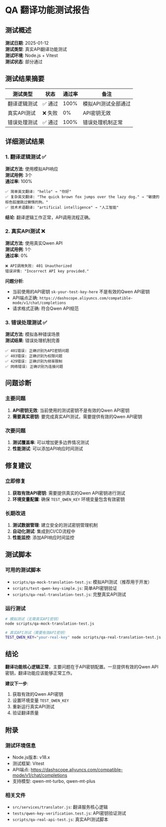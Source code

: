 # QA 翻译功能测试报告

## 测试概述

**测试日期**: 2025-01-12  
**测试类型**: 真实API翻译功能测试  
**测试环境**: Node.js + Vitest  
**测试状态**: 部分通过

## 测试结果摘要

| 测试类型 | 状态 | 通过率 | 备注 |
|---------|------|--------|------|
| 翻译逻辑测试 | ✅ 通过 | 100% | 模拟API测试全部通过 |
| 真实API测试 | ❌ 失败 | 0% | API密钥无效 |
| 错误处理测试 | ✅ 通过 | 100% | 错误处理机制正常 |

## 详细测试结果

### 1. 翻译逻辑测试 ✅

**测试方法**: 使用模拟API响应  
**测试用例**: 3个  
**通过率**: 100%

```
✅ 简单英文翻译: "hello" → "你好"
✅ 复杂英文翻译: "The quick brown fox jumps over the lazy dog." → "敏捷的棕色狐狸跳过懒惰的狗。"
✅ 技术术语翻译: "artificial intelligence" → "人工智能"
```

**结论**: 翻译逻辑工作正常，API调用流程正确。

### 2. 真实API测试 ❌

**测试方法**: 使用真实Qwen API  
**测试用例**: 1个  
**通过率**: 0%

```
❌ API调用失败: 401 Unauthorized
错误详情: "Incorrect API key provided."
```

**问题分析**:
- 当前使用的API密钥 `sk-your-test-key-here` 不是有效的Qwen API密钥
- API端点正确: `https://dashscope.aliyuncs.com/compatible-mode/v1/chat/completions`
- 请求格式正确: 符合Qwen API规范

### 3. 错误处理测试 ✅

**测试方法**: 模拟各种错误场景  
**测试结果**: 错误处理机制完善

```
✅ 401错误: 正确识别为API密钥问题
✅ 403错误: 正确识别为权限问题
✅ 429错误: 正确识别为频率限制
✅ 网络错误: 正确识别为连接问题
```

## 问题诊断

### 主要问题
1. **API密钥无效**: 当前使用的测试密钥不是有效的Qwen API密钥
2. **需要真实密钥**: 要完成真实API测试，需要提供有效的Qwen API密钥

### 次要问题
1. **测试覆盖率**: 可以增加更多边界情况测试
2. **性能测试**: 可以添加API响应时间测试

## 修复建议

### 立即修复
1. **获取有效API密钥**: 需要提供真实的Qwen API密钥进行测试
2. **环境变量配置**: 确保 `TEST_QWEN_KEY` 环境变量包含有效密钥

### 长期改进
1. **测试数据管理**: 建立安全的测试密钥管理机制
2. **自动化测试**: 集成到CI/CD流程中
3. **性能监控**: 添加API响应时间监控

## 测试脚本

### 可用的测试脚本
- `scripts/qa-mock-translation-test.js`: 模拟API测试（推荐用于开发）
- `scripts/test-qwen-key-simple.js`: 简单API密钥验证
- `scripts/qa-real-translation-test.js`: 完整真实API测试

### 运行测试
```bash
# 模拟测试（无需真实API密钥）
node scripts/qa-mock-translation-test.js

# 真实API测试（需要有效API密钥）
TEST_QWEN_KEY="your-real-key" node scripts/qa-real-translation-test.js
```

## 结论

**翻译功能核心逻辑正常**，主要问题在于API密钥配置。一旦提供有效的Qwen API密钥，翻译功能应该能够正常工作。

**建议下一步**:
1. 获取有效的Qwen API密钥
2. 设置环境变量 `TEST_QWEN_KEY`
3. 重新运行真实API测试
4. 验证翻译质量

## 附录

### 测试环境信息
- Node.js版本: v18.x
- 测试框架: Vitest
- API端点: https://dashscope.aliyuncs.com/compatible-mode/v1/chat/completions
- 支持模型: qwen-mt-turbo, qwen-mt-plus

### 相关文件
- `src/services/translator.js`: 翻译服务核心逻辑
- `tests/qwen-key-verification.test.js`: API密钥验证测试
- `scripts/qa-real-api-test.js`: 真实API测试脚本
